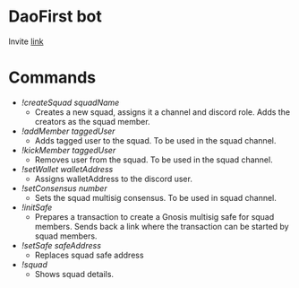 # DaoFirst bot
Invite [link](https://discord.com/oauth2/authorize?client_id=811246429636788246&scope=bot&permissions=8)

# Commands 

- *!createSquad squadName*  
    - Creates a new squad, assigns it a channel and discord role. Adds the creators as the squad member.  
- *!addMember taggedUser*  
    -  Adds tagged user to the squad. To be used in the squad channel.  
- *!kickMember taggedUser*  
    - Removes user from the squad. To be used in the squad channel.  
- *!setWallet walletAddress*  
    - Assigns walletAddress to the discord user.  
- *!setConsensus number*  
    - Sets the squad multisig consensus. To be used in squad channel.  
- *!initSafe*  
    - Prepares a transaction to create a Gnosis multisig safe for squad members. Sends back a link where the transaction can be started by squad members.  
- *!setSafe safeAddress*  
    - Replaces squad safe address  
- *!squad*  
    - Shows squad details.  